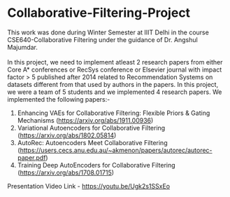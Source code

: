 # Collaborative-Filtering-Project
This work was done during Winter Semester at IIIT Delhi in the course CSE640-Collaborative Filtering under the guidance of Dr. 
Angshul Majumdar. 
<br />
<br />
In this project, we need to implement atleast 2 research papers from either Core A* conferences or RecSys conference or Elsevier journal with impact factor > 5 published after 2014 related to Recommendation Systems on datasets different from that used by authors in the papers. In this project, we were a team of 5 students and we implemented 4 research papers. We implemented the following papers:-
1. Enhancing VAEs for Collaborative Filtering: Flexible Priors & Gating Mechanisms (https://arxiv.org/abs/1911.00936)
2. Variational Autoencoders for Collaborative Filtering (https://arxiv.org/abs/1802.05814)
3. AutoRec: Autoencoders Meet Collaborative Filtering (https://users.cecs.anu.edu.au/~akmenon/papers/autorec/autorec-paper.pdf)
4. Training Deep AutoEncoders for Collaborative Filtering (https://arxiv.org/abs/1708.01715)

Presentation Video Link - https://youtu.be/Ugk2s1SSxEo
